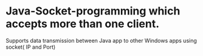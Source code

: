 # Java-Socket-programming which accepts more than one client.
Supports data transmission between Java app to other Windows apps using socket( IP and Port)
